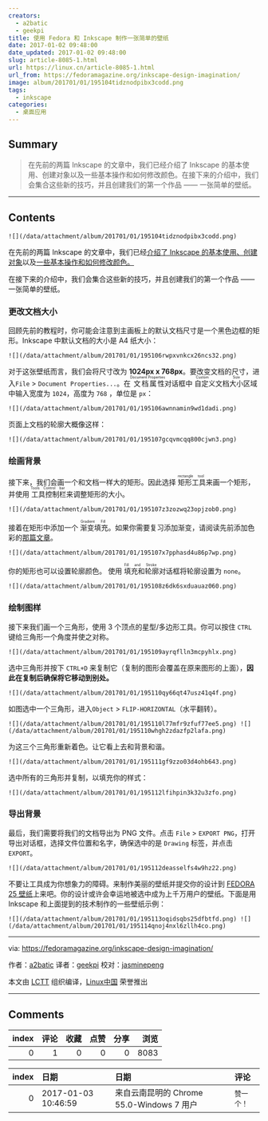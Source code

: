 ```yaml
---
creators:
  - a2batic
  - geekpi
title: 使用 Fedora 和 Inkscape 制作一张简单的壁纸
date: 2017-01-02 09:48:00
date_updated: 2017-01-02 09:48:00
slug: article-8085-1.html
url: https://linux.cn/article-8085-1.html
url_from: https://fedoramagazine.org/inkscape-design-imagination/
image: album/201701/01/195104tidznodpibx3codd.png
tags:
  - inkscape
categories:
  - 桌面应用
---
```


## Summary

> 在先前的两篇 Inkscape 的文章中，我们已经介绍了 Inkscape 的基本使用、创建对象以及一些基本操作和如何修改颜色。在接下来的介绍中，我们会集合这些新的技巧，并且创建我们的第一个作品 —— 一张简单的壁纸。

***

<!-- more -->

## Contents

`![](/data/attachment/album/201701/01/195104tidznodpibx3codd.png)`

在先前的两篇 Inkscape 的文章中，我们已经[介绍了 Inkscape 的基本使用、创建对象](https://linux.cn/article-8079-1.html)以及[一些基本操作和如何修改颜色。](https://linux.cn/article-8084-1.html)

在接下来的介绍中，我们会集合这些新的技巧，并且创建我们的第一个作品 —— 一张简单的壁纸。

### 更改文档大小

回顾先前的教程时，你可能会注意到主画板上的默认文档尺寸是一个黑色边框的矩形。Inkscape 中默认文档的大小是 A4 纸大小：

`![](/data/attachment/album/201701/01/195106rwpxvnkcx26ncs32.png)`

对于这张壁纸而言，我们会将尺寸改为 **1024px x 768px**。要改变文档的尺寸，进入`File` > `Document Properties...`。在<ruby> 文档属性 <rt>  Document Properties </rt></ruby>对话框中<ruby> 自定义文档大小 <rt>  Custom Size </rt></ruby>区域中输入宽度为 `1024`，高度为 `768` ，单位是 `px`：

`![](/data/attachment/album/201701/01/195106awnnamin9wd1dadi.png)`

页面上文档的轮廓大概像这样：

`![](/data/attachment/album/201701/01/195107gcqvmcqq800cjwn3.png)`

### 绘画背景

接下来，我们会画一个和文档一样大的矩形。因此选择<ruby> 矩形工具 <rt>  rectangle tool </rt></ruby>来画一个矩形，并使用<ruby> 工具控制栏 <rt>  Tools Control bar </rt></ruby>来调整矩形的大小。

`![](/data/attachment/album/201701/01/195107z3zozwq23opjzob0.png)`

接着在矩形中添加一个<ruby> 渐变填充 <rt>  Gradient Fill </rt></ruby>。如果你需要复习添加渐变，请阅读先前添加色彩的[那篇文章](https://linux.cn/article-8084-1.html)。

`![](/data/attachment/album/201701/01/195107x7pphasd4u86p7wp.png)`

你的矩形也可以设置轮廓颜色。 使用<ruby> 填充和轮廓 <rt>  Fill and Stroke </rt></ruby>对话框将轮廓设置为 `none`。

`![](/data/attachment/album/201701/01/195108z6dk6sxduauaz060.png)`

### 绘制图样

接下来我们画一个三角形，使用 3 个顶点的星型/多边形工具。你可以按住 `CTRL` 键给三角形一个角度并使之对称。

`![](/data/attachment/album/201701/01/195109ayrqflln3mcpyhlx.png)`

选中三角形并按下 `CTRL+D` 来复制它（复制的图形会覆盖在原来图形的上面），**因此在复制后确保将它移动到别处。**

`![](/data/attachment/album/201701/01/195110qy66qt47usz41q4f.png)`

如图选中一个三角形，进入`Object` > `FLIP-HORIZONTAL`（水平翻转）。

`![](/data/attachment/album/201701/01/195110l77mfr9zfuf77ee5.png) ![](/data/attachment/album/201701/01/195110whgh2zdazfp2lafa.png)`

为这三个三角形重新着色。让它看上去和背景和谐。

`![](/data/attachment/album/201701/01/195111gf9zzo03d4ohb643.png)`

选中所有的三角形并复制，以填充你的样式：

`![](/data/attachment/album/201701/01/195112lfihpin3k32u3zfo.png)`

### 导出背景

最后，我们需要将我们的文档导出为 PNG 文件。点击 `File` > `EXPORT PNG`，打开导出对话框，选择文件位置和名字，确保选中的是 `Drawing` 标签，并点击 `EXPORT`。

`![](/data/attachment/album/201701/01/195112deasselfs4w9hz22.png)`

不要让工具成为你想象力的障碍。来制作美丽的壁纸并提交你的设计到 [FEDORA 25 壁纸](https://fedoramagazine.org/keeping-fedora-beautiful-contribute-wallpaper/)上来吧。你的设计或许会幸运地被选中成为上千万用户的壁纸。下面是用 Inkscape 和上面提到的技术制作的一些壁纸示例：

`![](/data/attachment/album/201701/01/195113oqidsqbs25dfbtfd.png) ![](/data/attachment/album/201701/01/195114qnoj4nxl6zllh4co.png)`

---

via: <https://fedoramagazine.org/inkscape-design-imagination/>

作者：[a2batic](http://a2batic.id.fedoraproject.org/) 译者：[geekpi](https://github.com/geekpi) 校对：[jasminepeng](https://github.com/jasminepeng)

本文由 [LCTT](https://github.com/LCTT/TranslateProject) 组织编译，[Linux中国](https://linux.cn/) 荣誉推出

***

## Comments


|   index |   评论 |   收藏 |   点赞 |   分享 |   浏览 |
|--------:|-------:|-------:|-------:|-------:|-------:|
|       0 |      1 |      0 |      0 |      0 |   8083 |

|   index | 日期                | 日期                                      | 评论       |
|--------:|:--------------------|:------------------------------------------|:-----------|
|       0 | 2017-01-03 10:46:59 | 来自云南昆明的 Chrome 55.0-Windows 7 用户 | `赞一个！` |
